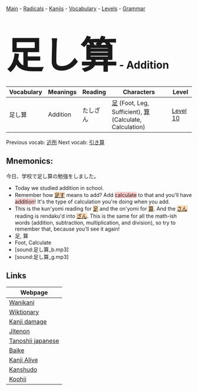 <style> bigfont {font-size: 100px}</style>
[Main](../README.md) -
[Radicals](../radicals.md) -
[Kanjis](../kanjis.md) -
[Vocabulary](../vocabulary.md) -
[Levels](../levels.md) -
[Grammar](../grammar.md)
# <bigfont> 足し算</bigfont> - Addition 

| Vocabulary | Meanings | Reading | Characters | Level |
| --- | --- | --- | --- | --- |
| 足し算 | Addition | たしざん |  [足](../kanjis/足.md) (Foot, Leg, Sufficient), [算](../kanjis/算.md) (Calculate, Calculation) | [Level 10](../levels/wk_level10.md) |

Previous vocab: [近所](近所.md) Next vocab: [引き算](引き算.md) 

## Mnemonics:
今日、学校で足し算の勉強をしました。
* Today we studied addition in school.
* Remember how <span style="background-color:#fed8b1"> [足す]([足](https://jisho.org/search/足)す)</span> means to add? Add <span style="background-color:#ffcccb"> calculate</span> to that and you'll have <span style="background-color:#ffcccb"> addition</span>! It's the type of calculation you're doing when you add.
* This is the kun'yomi reading for <span style="background-color:#fed8b1"> [足](https://jisho.org/search/足)</span> and the on'yomi for <span style="background-color:#fed8b1"> [算](https://jisho.org/search/算)</span>. And the <span style="background-color:#fed8b1"> [さん](https://jisho.org/search/さん)</span> reading is rendaku'd into <span style="background-color:#fed8b1"> [ざん](https://jisho.org/search/ざん)</span>. This is the same for all the math-ish words (addition, subtraction, multiplication, and division), so try to remember that, because you'll see it again!
* 足, 算
* Foot, Calculate
* [sound:足し算_b.mp3]
* [sound:足し算_g.mp3]


## Links 

| Webpage |
| --- |
| [Wanikani          ](https://www.wanikani.com/kanji/足し算) |
| [Wiktionary        ](https://en.wiktionary.org/wiki/足し算) |
| [Kanji damage      ](http://www.kanjidamage.com/kanji/search?utf8=✓&q=足し算) |
| [Jitenon           ](https://jitenon.com/kanji/足し算) |
| [Tanoshii japanese ](https://www.tanoshiijapanese.com/dictionary/kanji.cfm?k=足し算) |
| [Baike             ](https://baike.baidu.com/item/足し算) |
| [Kanji Alive       ](https://app.kanjialive.com/足し算) |
| [Kanshudo          ](https://www.kanshudo.com/searchmn?q=足し算) |
| [Koohii            ](https://kanji.koohii.com/study/kanji/足し算) |
